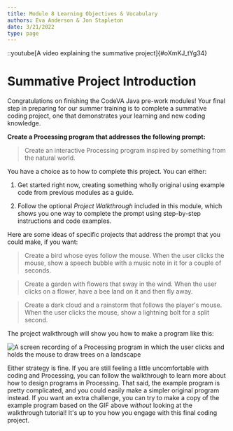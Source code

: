 ```yaml
---
title: Module 8 Learning Objectives & Vocabulary
authors: Eva Anderson & Jon Stapleton
date: 3/21/2022
type: page
---
```


::youtube[A video explaining the summative project]{#oXmKJ_tYg34}

# Summative Project Introduction

Congratulations on finishing the CodeVA Java pre-work modules! Your final step in preparing for our summer training is to complete a summative coding project, one that demonstrates your learning and new coding knowledge.

**Create a Processing program that addresses the following prompt:**

> Create an interactive Processing program inspired by something from the natural world.

You have a choice as to how to complete this project. You can either:

1. Get started right now, creating something wholly original using example code from previous modules as a guide.

2. Follow the optional *Project Walkthrough* included in this module, which shows you one way to complete the prompt using step-by-step instructions and code examples.

Here are some ideas of specific projects that address the prompt that you could make, if you want:

>Create a bird whose eyes follow the mouse. When the user clicks the mouse, show a speech bubble with a music note in it for a couple of seconds.

> Create a garden with flowers that sway in the wind. When the user clicks on a flower, have a bee land on it and then fly away.

>Create a dark cloud and a rainstorm that follows the player's mouse. When the user clicks the mouse, show a lightning bolt for a split second.

The project walkthrough will show you how to make a program like this:

![A screen recording of a Processing program in which the user clicks and holds the mouse to draw trees on a landscape](TODO:)

Either strategy is fine. If you are still feeling a little uncomfortable with coding and Processing, you can follow the walkthrough to learn more about how to design programs in Processing. That said, the example program is pretty complicated, and you could easily make a simpler original program instead. If you want an extra challenge, you can try to make a copy of the example program based on the GIF above *without* looking at the walkthrough tutorial! It's up to you how you engage with this final coding project.